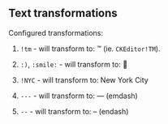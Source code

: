 ## Text transformations

Configured transformations:

1. `!tm` - will transform to: ™ (ie. `CKEditor!TM`).

1. `:)`, `:smile:` - will transform to: 🙂

1. `!NYC` - will transform to: New York City

1. `---` - will transform to: — (emdash)

1. `--` - will transform to: – (endash)

